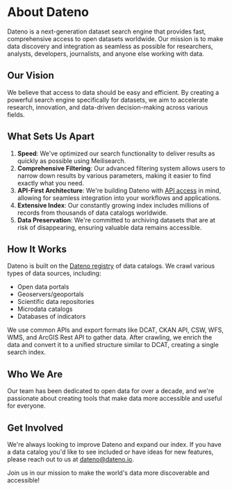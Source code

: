 # About Dateno

Dateno is a next-generation dataset search engine that provides fast, comprehensive access to open datasets worldwide. Our mission is to make data discovery and integration as seamless as possible for researchers, analysts, developers, journalists, and anyone else working with data.

## Our Vision

We believe that access to data should be easy and efficient. By creating a powerful search engine specifically for datasets, we aim to accelerate research, innovation, and data-driven decision-making across various fields.

## What Sets Us Apart

1. **Speed**: We've optimized our search functionality to deliver results as quickly as possible using Meilisearch.
2. **Comprehensive Filtering**: Our advanced filtering system allows users to narrow down results by various parameters, making it easier to find exactly what you need.
3. **API-First Architecture**: We're building Dateno with [API access](https://api.dateno.io) in mind, allowing for seamless integration into your workflows and applications.
4. **Extensive Index**: Our constantly growing index includes millions of records from thousands of data catalogs worldwide.
5. **Data Preservation**: We're committed to archiving datasets that are at risk of disappearing, ensuring valuable data remains accessible.

## How It Works

Dateno is built on the [Dateno registry](https://dateno.io/registry) of data catalogs. We crawl various types of data sources, including:

- Open data portals
- Geoservers/geoportals
- Scientific data repositories
- Microdata catalogs
- Databases of indicators

We use common APIs and export formats like DCAT, CKAN API, CSW, WFS, WMS, and ArcGIS Rest API to gather data. After crawling, we enrich the data and convert it to a unified structure similar to DCAT, creating a single search index.

## Who We Are

Our team has been dedicated to open data for over a decade, and we're passionate about creating tools that make data more accessible and useful for everyone.

## Get Involved

We're always looking to improve Dateno and expand our index. If you have a data catalog you'd like to see included or have ideas for new features, please reach out to us at <dateno@dateno.io>.

Join us in our mission to make the world's data more discoverable and accessible!
